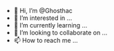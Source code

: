 - 👋 Hi, I’m @Ghosthac
- 👀 I’m interested in ...
- 🌱 I’m currently learning ...
- 💞️ I’m looking to collaborate on ...
- 📫 How to reach me ...

<!---
Ghosthac/Ghosthac is a ✨ special ✨ repository because its `README.md` (this file) appears on your GitHub profile.
You can click the Preview link to take a look at your changes.
--->
